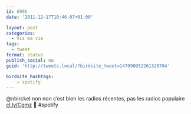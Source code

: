 ```yaml
---
id: 6996
date: '2011-12-17T10:46:07+01:00'

layout: post
categories:
  - Vis ma vie
tags:
  - tweet
format: status
publish_social: no
guid: 'http://tweets.local/?birdsite_tweet=147990952261320704'

birdsite_hashtags:
    - spotify
---
```


@nbirckel non non c’est bien les radios récentes, pas les radios populaire [cl.ly/Cgmz](http://cl.ly/Cgmz) 🙁 #spotify